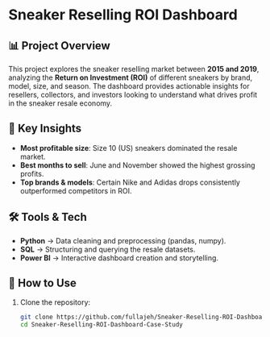 # Sneaker Reselling ROI Dashboard  

## 📊 Project Overview  
This project explores the sneaker reselling market between **2015 and 2019**, analyzing the **Return on Investment (ROI)** of different sneakers by brand, model, size, and season. The dashboard provides actionable insights for resellers, collectors, and investors looking to understand what drives profit in the sneaker resale economy.  

## 🧐 Key Insights  
- **Most profitable size**: Size 10 (US) sneakers dominated the resale market.  
- **Best months to sell**: June and November showed the highest grossing profits.  
- **Top brands & models**: Certain Nike and Adidas drops consistently outperformed competitors in ROI.  

## 🛠️ Tools & Tech  
- **Python** → Data cleaning and preprocessing (pandas, numpy).  
- **SQL** → Structuring and querying the resale datasets.  
- **Power BI** → Interactive dashboard creation and storytelling.  

## 🚀 How to Use  
1. Clone the repository:  
   ```bash
   git clone https://github.com/fullajeh/Sneaker-Reselling-ROI-Dashboard-Case-Study.git
   cd Sneaker-Reselling-ROI-Dashboard-Case-Study
